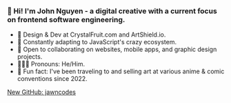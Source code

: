 ### 👋 Hi! I'm John Nguyen - a digital creative with a current focus on frontend software engineering.

- 🦄 Design & Dev at CrystalFruit.com and ArtShield.io.
- 🌱 Constantly adapting to JavaScript's crazy ecosystem.
- 👯 Open to collaborating on websites, mobile apps, and graphic design projects.
- 👨🏻‍💻 Pronouns: He/Him.
- 👾 Fun fact: I've been traveling to and selling art at various anime & comic conventions since 2022.

[New GitHub: jawncodes](https://github.com/jawncodes/)
